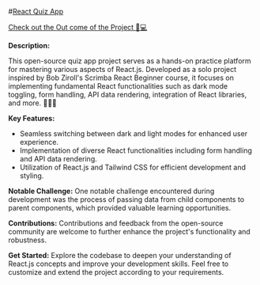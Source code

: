 #<u>React Quiz App</u>

[Check out the Out come of the Project 🚀💻]([url](https://quizbyhiran.netlify.app/)https://quizbyhiran.netlify.app/) 

**Description:**

This open-source quiz app project serves as a hands-on practice platform for mastering various aspects of React.js. Developed as a solo project inspired by Bob Ziroll's Scrimba React Beginner course, it focuses on implementing fundamental React functionalities such as dark mode toggling, form handling, API data rendering, integration of React libraries, and more. 🔧👩‍💻

**Key Features:**
- Seamless switching between dark and light modes for enhanced user experience.
- Implementation of diverse React functionalities including form handling and API data rendering.
- Utilization of React.js and Tailwind CSS for efficient development and styling.

**Notable Challenge:**
  One notable challenge encountered during development was the process of passing data from child components to parent components, which provided valuable learning opportunities.

**Contributions:**
  Contributions and feedback from the open-source community are welcome to further enhance the project's functionality and robustness.

**Get Started:**
  Explore the codebase to deepen your understanding of React.js concepts and improve your development skills. Feel free to customize and extend the project according to your requirements.
